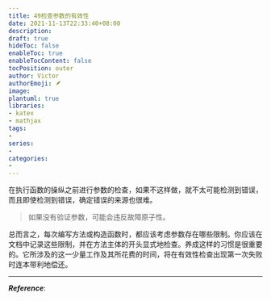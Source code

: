 ```yaml
---
title: 49检查参数的有效性
date: 2021-11-13T22:33:40+08:00
description:
draft: true
hideToc: false
enableToc: true
enableTocContent: false
tocPosition: outer
author: Victor
authorEmoji: 🪶
image:
plantuml: true
libraries:
- katex
- mathjax
tags:
-
series:
-
categories:
-
---
```




在执行函数的操纵之前进行参数的检查，如果不这样做，就不太可能检测到错误，而且即使检测到错误，确定错误的来源也很难。

> 如果没有验证参数，可能会违反故障原子性。



总而言之，每次编写方法或构造函数时，都应该考虑参数存在哪些限制。你应该在文档中记录这些限制，并在方法主体的开头显式地检查。养成这样的习惯是很重要的。它所涉及的这一少量工作及其所花费的时间，将在有效性检查出现第一次失败时连本带利地偿还。



---

***Reference***:

